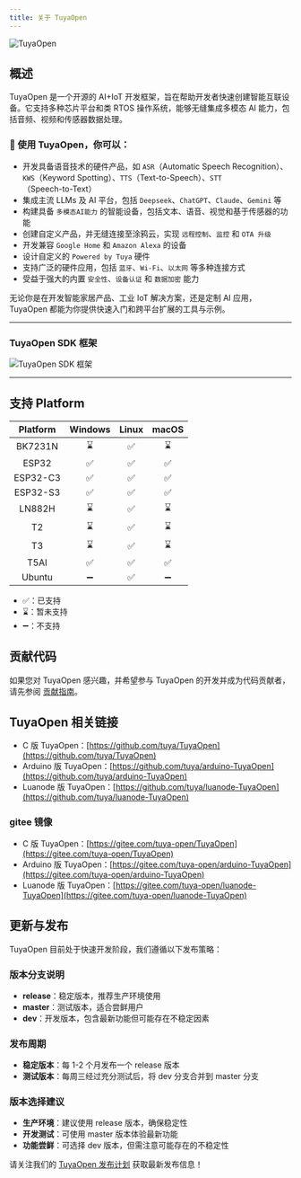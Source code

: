 ```yaml
---
title: 关于 TuyaOpen
---
```


![TuyaOpen](https://images.tuyacn.com/fe-static/docs/img/c128362b-eb25-4512-b5f2-ad14aae2395c.jpg)

## 概述

TuyaOpen 是一个开源的 AI+IoT 开发框架，旨在帮助开发者快速创建智能互联设备。它支持多种芯片平台和类 RTOS 操作系统，能够无缝集成多模态 AI 能力，包括音频、视频和传感器数据处理。

### 🚀 使用 TuyaOpen，你可以：
- 开发具备语音技术的硬件产品，如 `ASR`（Automatic Speech Recognition）、`KWS`（Keyword Spotting）、`TTS`（Text-to-Speech）、`STT`（Speech-to-Text）
- 集成主流 LLMs 及 AI 平台，包括 `Deepseek`、`ChatGPT`、`Claude`、`Gemini` 等
- 构建具备 `多模态AI能力` 的智能设备，包括文本、语音、视觉和基于传感器的功能
- 创建自定义产品，并无缝连接至涂鸦云，实现 `远程控制`、`监控` 和 `OTA 升级`
- 开发兼容 `Google Home` 和 `Amazon Alexa` 的设备
- 设计自定义的 `Powered by Tuya` 硬件
- 支持广泛的硬件应用，包括 `蓝牙`、`Wi-Fi`、`以太网` 等多种连接方式
- 受益于强大的内置 `安全性`、`设备认证` 和 `数据加密` 能力

无论你是在开发智能家居产品、工业 IoT 解决方案，还是定制 AI 应用，TuyaOpen 都能为你提供快速入门和跨平台扩展的工具与示例。

---

### TuyaOpen SDK 框架
![TuyaOpen SDK 框架](https://images.tuyacn.com/fe-static/docs/img/25713212-9840-4cf5-889c-6f55476a59f9.jpg)

---

## 支持 Platform

| Platform | Windows | Linux | macOS |
| :------: | :-----: | :---: | :---: |
| BK7231N  |    ⌛️    |   ✅   |   ⌛️   |
|  ESP32   |    ✅    |   ✅   |   ✅️   |
| ESP32-C3 |    ✅    |   ✅   |   ✅️   |
| ESP32-S3 |    ✅    |   ✅   |   ✅️   |
|  LN882H  |    ⌛️    |   ✅   |   ⌛️   |
|    T2    |    ⌛️    |   ✅   |   ⌛️   |
|    T3    |    ⌛️    |   ✅   |   ⌛️   |
|   T5AI   |    ✅    |   ✅   |   ✅️   |
|  Ubuntu  |    ➖    |   ✅   |   ➖   |

- ✅：已支持
- ⌛️：暂未支持
- ➖：不支持

## 贡献代码

如果您对 TuyaOpen 感兴趣，并希望参与 TuyaOpen 的开发并成为代码贡献者，请先参阅 [贡献指南](./contribute/contribute-guide.md)。

## TuyaOpen 相关链接

- C 版 TuyaOpen：[https://github.com/tuya/TuyaOpen](https://github.com/tuya/TuyaOpen)
- Arduino 版 TuyaOpen：[https://github.com/tuya/arduino-TuyaOpen](https://github.com/tuya/arduino-TuyaOpen)
- Luanode 版 TuyaOpen：[https://github.com/tuya/luanode-TuyaOpen](https://github.com/tuya/luanode-TuyaOpen)

### gitee 镜像

- C 版 TuyaOpen：[https://gitee.com/tuya-open/TuyaOpen](https://gitee.com/tuya-open/TuyaOpen)
- Arduino 版 TuyaOpen：[https://gitee.com/tuya-open/arduino-TuyaOpen](https://gitee.com/tuya-open/arduino-TuyaOpen)
- Luanode 版 TuyaOpen：[https://gitee.com/tuya-open/luanode-TuyaOpen](https://gitee.com/tuya-open/luanode-TuyaOpen)

## 更新与发布

TuyaOpen 目前处于快速开发阶段，我们遵循以下发布策略：

### 版本分支说明

- **release**：稳定版本，推荐生产环境使用
- **master**：测试版本，适合尝鲜用户
- **dev**：开发版本，包含最新功能但可能存在不稳定因素

### 发布周期

- **稳定版本**：每 1-2 个月发布一个 release 版本
- **测试版本**：每周三经过充分测试后，将 dev 分支合并到 master 分支

### 版本选择建议

- **生产环境**：建议使用 release 版本，确保稳定性
- **开发测试**：可使用 master 版本体验最新功能
- **功能尝鲜**：可选择 dev 版本，但需注意可能存在的不稳定性

请关注我们的 [TuyaOpen 发布计划](/docs/maintenance-and-releases) 获取最新发布信息！
